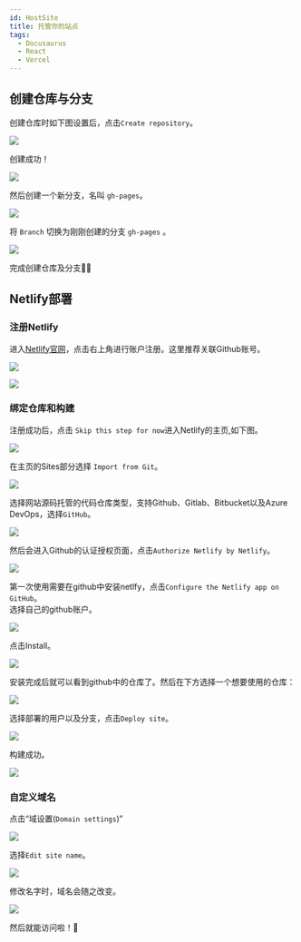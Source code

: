 ```yaml
---
id: HostSite
title: 托管你的站点
tags: 
  - Docusaurus
  - React
  - Vercel
---
```


## 创建仓库与分支

创建仓库时如下图设置后，点击`Create repository`。

![](https://fusheng1221.oss-cn-beijing.aliyuncs.com/fusheng-001-img/20220830094943.png)

创建成功！

![](https://fusheng1221.oss-cn-beijing.aliyuncs.com/fusheng-001-img/20220830095102.png)

然后创建一个新分支，名叫 `gh-pages`。

![](https://fusheng1221.oss-cn-beijing.aliyuncs.com/fusheng-001-img/20220830101454.png)

将 `Branch` 切换为刚刚创建的分支 `gh-pages` 。

![](https://fusheng1221.oss-cn-beijing.aliyuncs.com/fusheng-001-img/20220830101840.png)

完成创建仓库及分支🎊🎊

## Netlify部署

### 注册Netlify

进入[Netlify官网](https://www.netlify.com/)，点击右上角进行账户注册。这里推荐关联Github账号。

![](https://fusheng1221.oss-cn-beijing.aliyuncs.com/fusheng-001-img/20220829085037.png)

![](https://fusheng1221.oss-cn-beijing.aliyuncs.com/fusheng-001-img/20220829085127.png)

### 绑定仓库和构建

注册成功后，点击 `Skip this step for now`进入Netlify的主页,如下图。

![](https://fusheng1221.oss-cn-beijing.aliyuncs.com/fusheng-001-img/20220829090919.png)

在主页的Sites部分选择 `Import from Git`。

![](https://fusheng1221.oss-cn-beijing.aliyuncs.com/fusheng-001-img/20220829091049.png)

选择网站源码托管的代码仓库类型，支持Github、Gitlab、Bitbucket以及Azure DevOps，选择`GitHub`。

![](https://fusheng1221.oss-cn-beijing.aliyuncs.com/fusheng-001-img/20220830092853.png)

然后会进入Github的认证授权页面，点击`Authorize Netlify by Netlify`。

![](https://fusheng1221.oss-cn-beijing.aliyuncs.com/fusheng-001-img/20220830093014.png)

第一次使用需要在github中安装netlfy，点击`Configure the Netlify app on GitHub`。  
选择自己的github账户。

![](https://fusheng1221.oss-cn-beijing.aliyuncs.com/fusheng-001-img/cc8f83893aa911bacfa08eba516eaa4.jpg)

点击Install。

![](https://fusheng1221.oss-cn-beijing.aliyuncs.com/fusheng-001-img/57e753b2d9275f2b10d79ba9c5b2ab3.jpg)

安装完成后就可以看到github中的仓库了。然后在下方选择一个想要使用的仓库：

![](https://fusheng1221.oss-cn-beijing.aliyuncs.com/fusheng-001-img/20220830100441.png)

选择部署的用户以及分支，点击`Deploy site`。

![](https://fusheng1221.oss-cn-beijing.aliyuncs.com/fusheng-001-img/20220830114336.png)

构建成功。

![](https://fusheng1221.oss-cn-beijing.aliyuncs.com/fusheng-001-img/20220830114412.png)

### 自定义域名

点击“域设置(`Domain settings`)”

![](https://fusheng1221.oss-cn-beijing.aliyuncs.com/fusheng-001-img/20220830114431.png)

选择`Edit site name`。

![](https://fusheng1221.oss-cn-beijing.aliyuncs.com/fusheng-001-img/20220830114457.png)

修改名字时，域名会随之改变。

![](https://fusheng1221.oss-cn-beijing.aliyuncs.com/fusheng-001-img/20220830114538.png)

然后就能访问啦！🎉